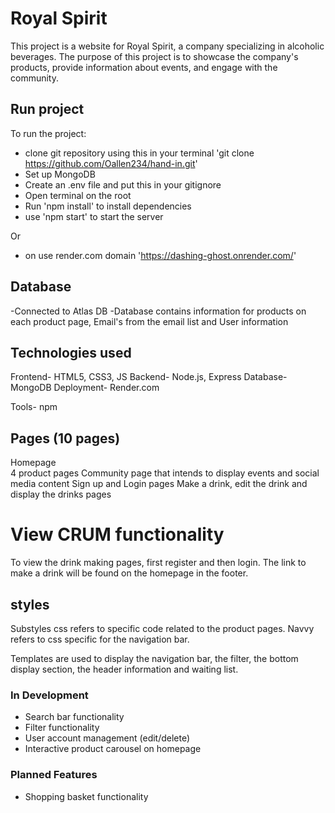 # Royal Spirit

This project is a website for Royal Spirit, a company specializing in alcoholic beverages. The purpose of this project is to showcase the company's products, provide information about events, and engage with the community.


## Run project
To run the project:
- clone git repository using this in your terminal 'git clone https://github.com/Oallen234/hand-in.git'
- Set up MongoDB
- Create an .env file and put this in your gitignore
- Open terminal on the root
- Run 'npm install' to install dependencies
- use 'npm start' to start the server

Or

- on use render.com domain 'https://dashing-ghost.onrender.com/'

## Database
-Connected to Atlas DB 
-Database contains information for products on each product page, Email's from the email list and User information


## Technologies used
Frontend- HTML5, CSS3, JS
Backend- Node.js, Express
Database- MongoDB
Deployment- Render.com

Tools- npm



## Pages (10 pages)
Homepage  
4 product pages
Community page that intends to display events and social media content
Sign up and Login pages
Make a drink, edit the drink and display the drinks pages

# View CRUM functionality
To view the drink making pages, first register and then login. The link to make a drink will be found on the homepage in the footer. 


## styles
Substyles css refers to specific code related to the product pages.
Navvy refers to css specific for the navigation bar.

Templates are used to display the navigation bar, the filter, the bottom display section, the header information and waiting list.



### In Development
- Search bar functionality
- Filter functionality
- User account management (edit/delete)
- Interactive product carousel on homepage

### Planned Features
- Shopping basket functionality



